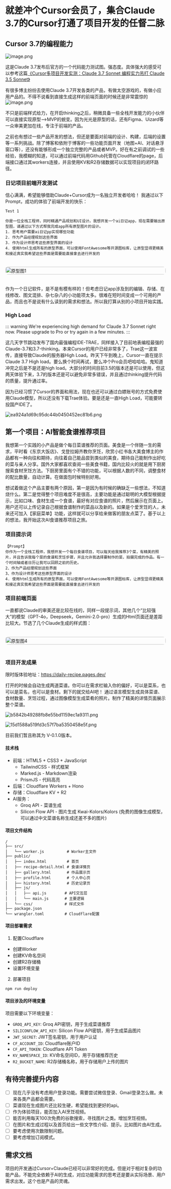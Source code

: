 # 就差冲个Cursor会员了，集合Claude 3.7的Cursor打通了项目开发的任督二脉

## Cursor 3.7的编程能力
![image.png](https://cloudflare-imgbed-1d8.pages.dev/file/1741163098677_image.png)

这是Claude 3.7发布后官方的一个代码能力测试图。强态度。具体强大的感受可以参考这篇[《Cursor多项目开发实测：Claude 3.7 Sonnet 编程实力吊打 Claude 3.5 Sonnet》](https://mp.weixin.qq.com/s/ZBEll9xb419nQvIqHm7XsQ)

有很多博主纷纷去使用Claude 3.7开发各类的产品，有做太空游戏的，有做小应用产品的。不得不说看到直接生成这样的前端页面的时候还是非常震惊的
![image.png](https://cloudflare-imgbed-1d8.pages.dev/file/1741164036943_image.png)

不只是前端样式给力，在开启thinking之后，稍微具备一些全栈开发能力的小伙伴可以直接实现原型——>MVP的蜕变。因为光光是原型的话，还有Figma、Uizard等一众审美更加在线，专注于前端的产品。

之前也有想过一些产品开发的想法，但还是要面对前端的设计、构建，后端的设置等一系列挑战。除了博客和依附于博客的一些功能页面开发（地图+AI、对话悬浮窗口等），还没有能够形成一个独立完整的产品或者MVP。好在有之前调试的一些经验，我模糊的知道，可以通过前端代码用Github托管在Cloudflare的page，后端接口通过其workers连接，并且使用KV和R2存储数据可以实现项目的闭环路径。

### 日记项目前端开发测试
信心满满，希望能够借助Claude+Cursor成为一名独立开发者哈哈！
我通过以下Prompt，成功的体验了前端开发的快乐：
```
Test 1

你是一位全栈工程师，同时精通产品规划和UI设计。我想开发一个ai日记app，现在需要输出原型图，请通过以下方式帮我完成app所有原型图片的设计。
1. 思考用户需要ai日记pp实现哪些功能
2. 作为产品经理规划这些界面
3. 作为设计师思考这些原型界面的设计
4. 使用html生成所有的原型界面，可以使用FontAwesome等开源图标库，让原型显得更精美和接近真实我希望这些界面是需要能直接拿去进行开发的
```

<style>
.image-container {
  display: flex;
  overflow-x: auto;
  scroll-snap-type: x mandatory;
  -webkit-overflow-scrolling: touch;
  scroll-behavior: smooth;
  gap: 20px;
  padding: 20px 0;
}

.image-wrapper {
  flex: 0 0 100%;
  scroll-snap-align: start;
}

.image-wrapper img {
  width: 100%;
  height: auto;
  border-radius: 8px;
}
</style>

<div class="image-container">
  <div class="image-wrapper">
    <img src="https://cloudflare-imgbed-1d8.pages.dev/file/1740993579929_image.png" alt="原型图1">
  </div>
  <div class="image-wrapper">
    <img src="https://cloudflare-imgbed-1d8.pages.dev/file/1740993580776_image.png" alt="原型图2">
  </div>
  <div class="image-wrapper">
    <img src="https://cloudflare-imgbed-1d8.pages.dev/file/1740993583094_image.png" alt="原型图3">
  </div>
  <div class="image-wrapper">
    <img src="https://cloudflare-imgbed-1d8.pages.dev/file/1740993598742_image.png" alt="原型图4">
  </div>
  <div class="image-wrapper">
    <img src="https://cloudflare-imgbed-1d8.pages.dev/file/1740993604568_image.png" alt="原型图5">
  </div>
  <div class="image-wrapper">
    <img src="https://cloudflare-imgbed-1d8.pages.dev/file/1740993610016_image.png" alt="原型图6">
  </div>
  <div class="image-wrapper">
    <img src="https://cloudflare-imgbed-1d8.pages.dev/file/1740993611838_image.png" alt="原型图7">
  </div>
</div>

作为一个日记软件，是不是有模有样的！但考虑日记app涉及到的编辑、存储、在线修改、图文混排、杂七杂八的小功能项太多。很难在短时间变成一个可用的产品，而且也不是说有什么读到的需求和想法。所以我打算从别的小项目开始实践。

### High Load
::: warning
We're experiencing high demand for Claude 3.7 Sonnet right now. Please upgrade to Pro or try again in a few minutes.
:::

这几天字节跳动发布了国内最强编程IDE-TRAE，同样接入了目前地表编程最强的Claude-3.7和3.7-thinking。本来Cursor的用户已经非常多了，Trae这一波宣传，直接导致Claude的服务器High Load。昨天下午到晚上，Cursor一直在提示Claude 3.7 High load。要么换个时间再试，要么冲个Pro会员吧哈哈哈。鬼知道冲完之后是不是还是high load。大部分的时间目前3.5的版本还是可以使用，但这两天体验下来，3.7的版本还是可以避免非常多错误，并且通过thinking提升代码的质量，提升通过率。

因为已经习惯了Cursor的界面和用法，现在也还可以通过白嫖账号的方式免费使用Claude模型，所以还没有下载Trae体验。要是还是一直High Load，可能要转投国产IDE了。

![ea924a1d69c95dc44b0450452ec81b6.png](https://cloudflare-imgbed-1d8.pages.dev/file/1741160838918_ea924a1d69c95dc44b0450452ec81b6.png)

## 第一个项目：AI智能食谱推荐项目

我想第一个实践的小产品是做个每日菜谱推荐的页面。美食是一个伴随一生的需求，平时看《东京大饭店》、戈登拉姆齐教你烹饪，欣赏小红书各大美食博主的作品都有一种向往和期待，向往着自己能品尝到类似的美食，期待自己能制作出好吃的菜与亲人分享。国外大家都喜欢查阅一些美食书籍，国内比较火的就是用下厨房搜索食材烹饪方法。下厨房里面有个不错的功能，可以根据人数的不同，调整食材的配比数量，自动计算。在做面包时候特别好用。

想试着做这个产品主要有两个原因，第一是因为有时候的确缺乏一些想法，不知道烧什么。第二是觉得整个项目难度不是很高，主要功能是通过聪明的大模型根据提示，比如口味、食材生成一个食谱，最好有对应食谱的照片，然后展示在页面上。用户还可以上传记录自己根据食谱制作的菜品以及新的。如果是个爱烹饪的人，未来还可加入【家庭菜单】功能，这样就可以分享给来做客的朋友点菜了。基于以上的想法，我开始这次AI食谱推荐项目之旅。

### 项目提示词
```
【Prompt】
你作为一个全栈工程师，我想开发一个每日食谱项目，可以每天给我推荐3个菜，有精美的照片，并且告诉我每个菜的食谱和烹饪步骤，并且允许我选择要制作的菜，拍摄完成的作品。有一个时间轴或者日历让我可以回顾之前的历史。
2、作为产品经理规划这些界面
3、作为设计师思考这些原型界面的设计
4. 使用html生成所有的原型界面，可以使用FontAwesome等开源图标库，让原型显得更精美和接近真实我希望这些界面是需要能直接拿去进行开发的
```

### 项目前端页面
一直都说Claude的审美还是比较在线的，同样一段提示词，其他几个“比较强大”的模型（GPT-4o，Deepseek，Gemini-2.0-pro）生成的Html页面还是差距比较大。节选了几个Claude生成的样式图：

<div class="image-container">
  <div class="image-wrapper">
    <img src="https://cloudflare-imgbed-1d8.pages.dev/file/1741162780004_image.png" alt="原型图4">
  </div>
  <div class="image-wrapper">
    <img src="https://cloudflare-imgbed-1d8.pages.dev/file/1741162859068_image.png" alt="原型图5">
  </div>
  <div class="image-wrapper">
    <img src="https://cloudflare-imgbed-1d8.pages.dev/file/1741162876394_image.png" alt="原型图6">
  </div>
</div>

### 项目开发成果
限时版体验地址：https://daily-recipe.pages.dev/

打开的时候会自动生成两道菜谱。你可以在需求栏输入你的偏好，可以是菜系，也可以是菜名，也可以是食材。剩下的就交给AI吧！
通过语言模型生成具体菜谱、食材数量、烹饪过程，通过图像模型生成菜肴的照片。制作了精美的详情页面展示整个菜谱。

![b5842b49288fb8e55bd1159ec1a9311.png](https://cloudflare-imgbed-1d8.pages.dev/file/1741162577978_b5842b49288fb8e55bd1159ec1a9311.png)

![15d1588a519fd3c57f7ba5350458e5f.png](https://cloudflare-imgbed-1d8.pages.dev/file/1741162579960_15d1588a519fd3c57f7ba5350458e5f.png)

目前我们暂且称其为 V-0.1.0版本。

#### 技术栈
- 前端：HTML5 + CSS3 + JavaScript
  - TailwindCSS - 样式框架
  - Marked.js - Markdown渲染
  - PrismJS - 代码高亮
- 后端：Cloudflare Workers + Hono
- 存储：Cloudflare KV + R2
- AI服务：
  - Groq API - 菜谱生成
  - Silicon Flow API - 图片生成 Kwai-Kolors/Kolors (免费的图像生成模型，可以通过中文菜谱名称生成还差不多的图片)

#### 项目文件结构
```
/
├── src/
│   └── worker.js          # Worker主文件
├── public/
│   ├── index.html         # 首页
│   ├── recipe-detail.html # 食谱详情页
│   ├── gallery.html       # 作品展示页
│   ├── profile.html       # 个人中心页
│   ├── history.html       # 历史记录页
│   ├── js/
│   │   ├── api.js        # API交互层
│   │   └── main.js       # 主要逻辑
│   └── css/              # 样式文件
├── package.json
└── wrangler.toml         # Cloudflare配置
```

#### 项目部署需求

1. 配置Cloudflare
- 创建Worker
- 创建KV命名空间
- 创建R2存储桶
- 设置环境变量

2. 部署项目
```bash
npm run deploy
```

#### 项目涉及的环境变量

项目需要以下环境变量：

- `GROQ_API_KEY`: Groq API密钥，用于生成菜谱推荐
- `SILICONFLOW_API_KEY`: Silicon Flow API密钥，用于生成菜品图片
- `JWT_SECRET`: JWT签名密钥，用于用户认证
- `CF_ACCOUNT_ID`: Cloudflare账户ID
- `CF_API_TOKEN`: Cloudflare API Token
- `KV_NAMESPACE_ID`: KV命名空间ID，用于存储推荐历史
- `R2_BUCKET_NAME`: R2存储桶名称，用于存储用户上传的图片

## 有待完善提升内容
- [ ] 现在几乎没有考虑用户登录功能。需要尝试微信登录、Gmail登录怎么做。未来各类产品都会需要。
- [ ] 菜谱现在生成图片还比较生硬，希望能找到更好的api。
- [ ] 作为体验项目，能否加入AI烹饪视频。
- [ ] 能否利用每天100次免费的谷歌搜索，寻找图片之类。增加烹饪视频。
- [ ] 在图片和生成过程以及首页给出一些文字性介绍、提示。比如图片由AI生成。
- [ ] 要考虑使用次数限制问题。
- [ ] 要考虑增加订阅模式。

## 需求文档

项目的开发通过Cursor+Claude已经可以非常好的完成。但是对于相对复杂的功能产品，不能完全依赖于AI的生成，对应功能需求的思考还是要从实际场景、用户需求出发。这个也是产品的灵魂。

